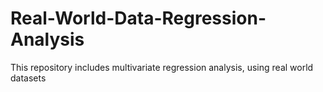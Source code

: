 # Real-World-Data-Regression-Analysis
This repository includes multivariate regression analysis, using real world datasets
